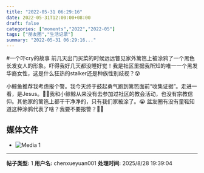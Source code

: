 ```yaml
---
title: "2022-05-31 06:29:16"
date: 2022-05-31T12:00:00+08:00
draft: false
categories: ["moments","2022","2022-05"]
tags: ["朋友圈","生活记录"]
summary: "2022-05-31 06:29:16..."
---
```


#一个吓cry的故事
​
​前几天出门买菜的时候远远瞥见家外篱笆上被涂鸦了一个黑色长发女人的形象。吓得我好几天都没睡好觉！我是社区里据我所知的唯一一个黑发华裔女性，这是什么狂热的stalker还是种族性别歧视？😰

小鲸鱼推荐我考虑报个警。我今天终于鼓起勇气跑到篱笆面前“收集证据”。走进一看，是Jesus。😮‍💨
​
​我和小鲸鲸从来没有去参加过社区的教会活动，也没有宗教信仰。其他家的篱笆上都干干净净的，只有我们家被涂了。😭 盆友圈有没有童鞋知道这种涂鸦代表了啥？我要不要报警？😵‍💫

## 媒体文件

- ![Media 1](/Moments/photos/2022-05-31/202205310629160.jpg)

---

**帖子类型:** 1
**用户名:** chenxueyuan001
**处理时间:** 2025/8/28 19:39:04